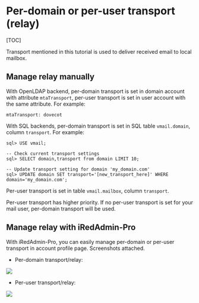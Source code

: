 # Per-domain or per-user transport (relay)

[TOC]

Transport mentioned in this tutorial is used to deliver received email to
local mailbox.

## Manage relay manually

With OpenLDAP backend, per-domain transport is set in domain account with
attribute `mtaTransport`, per-user transport is set in user account with
the same attribute. For example:

```
mtaTransport: dovecot
```

With SQL backends, per-domain transport is set in SQL table `vmail.domain`,
column `transport`. For example:

```
sql> USE vmail;

-- Check current transport settings
sql> SELECT domain,transport from domain LIMIT 10;

-- Update transport setting for domain 'my_domain.com'
sql> UPDATE domain SET transport='[new_transport_here]' WHERE domain='my_domain.com';
```

Per-user transport is set in table `vmail.mailbox`, column `transport`.

Per-user transport has higher priority. If no per-user transport is set
for your mail user, per-domain transport will be used.

## Manage relay with iRedAdmin-Pro

With iRedAdmin-Pro, you can easily manage per-domain or per-user transport in
account profile page. Screenshots attached.

* Per-domain transport/relay:

![](./images/iredadmin/domain_profile_relay.png)

* Per-user transport/relay:

![](./images/iredadmin/user_profile_relay.png)
